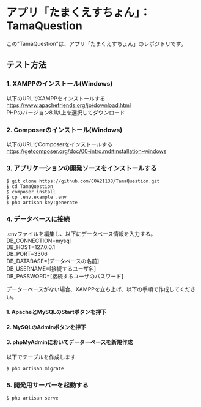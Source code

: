 # アプリ「たまくえすちょん」：TamaQuestion
この"TamaQuestion"は、アプリ「たまくえすちょん」のレポジトリです。

## テスト方法
### 1. XAMPPのインストール(Windows)
以下のURLでXAMPPをインストールする  
https://www.apachefriends.org/jp/download.html  
PHPのバージョン8.1以上を選択してダウンロード


### 2. Composerのインストール(Windows)
以下のURLでComposerをインストールする  
https://getcomposer.org/doc/00-intro.md#installation-windows


### 3. アプリケーションの開発ソースをインストールする
``` shell
$ git clone https://github.com/C0A21138/TamaQuestion.git
$ cd TamaQuestion
$ composer install
$ cp .env.example .env
$ php artisan key:generate
```

### 4. データベースに接続
.envファイルを編集し、以下にデータベース情報を入力する。  
DB_CONNECTION=mysql  
DB_HOST=127.0.0.1  
DB_PORT=3306  
DB_DATABASE=[データベースの名前]  
DB_USERNAME=[接続するユーザ名]  
DB_PASSWORD=[接続するユーザのパスワード]  
  
データーベースがない場合、XAMPPを立ち上げ、以下の手順で作成してください。
#### 1. ApacheとMySQLのStartボタンを押下
#### 2. MySQLのAdminボタンを押下
#### 3. phpMyAdminにおいてデーターベースを新規作成  
  
以下でテーブルを作成します  
``` shell
$ php artisan migrate
```

### 5. 開発用サーバーを起動する
``` shell
$ php artisan serve
```
